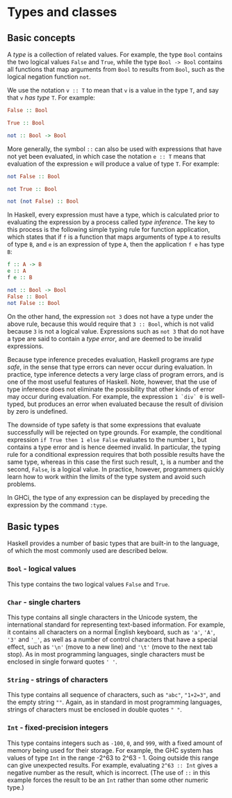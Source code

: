 # Types and classes

## Basic concepts
A *type* is a collection of related values. For example, the type `Bool` contains the two logical values `False` and `True`, while the type `Bool -> Bool` contains all functions that map arguments from `Bool` to results from `Bool`, such as the logical negation function `not`.

We use the notation `v :: T` to mean that `v` is a value in the type `T`, and say that `v` *has type* `T`. For example:
```Haskell
False :: Bool

True :: Bool

not :: Bool -> Bool

```
More generally, the symbol `::` can also be used with expressions that have not yet been evaluated, in which case the notation `e :: T` means that evaluation of the expression `e` will produce a value of type `T`. For example:
```Haskell
not False :: Bool

not True :: Bool

not (not False) :: Bool

```
In Haskell, every expression must have a type, which is calculated prior to evaluating the expression by a process called *type inference*. The key to this process is the following simple typing rule for function application, which states that if `f` is a function that maps arguments of type `A` to results of type `B`, and `e` is an expression of type `A`, then the application `f e` has type `B`:
```Haskell
f :: A -> B
e :: A
f e :: B

not :: Bool -> Bool
False :: Bool
not False :: Bool
```
On the other hand, the expression `not 3` does not have a type under the above rule, because this would require that `3 :: Bool`, which is not valid because `3` is not a logical value. Expressions such as `not 3` that do not have a type are said to contain a *type error*, and are deemed to be invalid expressions.

Because type inference precedes evaluation, Haskell programs are *type safe*, in the sense that type errors can never occur during evaluation. In practice, type inference detects a very large class of program errors, and is one of the most useful features of Haskell. Note, however, that the use of type inference does not eliminate the possibility that other kinds of error may occur during evaluation. For example, the expression ```1 `div` 0``` is well-typed, but produces an error when evaluated because the result of division by zero is undefined.

The downside of type safety is that some expressions that evaluate successfully will be rejected on type grounds. For example, the conditional expression `if True then 1 else False` evaluates to the number `1`, but contains a type error and is hence deemed invalid. In particular, the typing rule for a conditional expression requires that both possible results have the same type, whereas in this case the first such result, `1`, is a number and the second, `False`, is a logical value. In practice, however, programmers quickly learn how to work within the limits of the type system and avoid such problems.

In GHCi, the type of any expression can be displayed by preceding the expression by the command `:type`. 

## Basic types
Haskell provides a number of basic types that are built-in to the language, of which the most commonly used are described below.

### `Bool` - logical values
This type contains the two logical values `False` and `True`.

### `Char` - single charters
This type contains all single characters in the Unicode system, the international standard for representing text-based information. For example, it contains all characters on a normal English keyboard, such as `'a'`, `'A'`, `'3'` and `'_'`, as well as a number of control characters that have a special effect, such as `'\n'` (move to a new line) and `'\t'` (move to the next tab stop). As in most programming languages, single characters must be enclosed in single forward quotes `' '`.

### `String` - strings of characters
This type contains all sequence of characters, such as `"abc"`, `"1+2=3"`, and the empty string `""`. Again, as in standard in most programming languages, strings of characters must be enclosed in double quotes `" "`.

### `Int` - fixed-precision integers
This type contains integers such as `-100`, `0`, and `999`, with a fixed amount of memory being used for their storage. For example, the GHC system has values of type `Int` in the range -2^63 to 2^63 - 1. Going outside this range can give unexpected results. For example, evaluating `2^63 :: Int` gives a negative number as the result, which is incorrect. (The use of `::` in this example forces the result to be an `Int` rather than some other numeric type.)
 